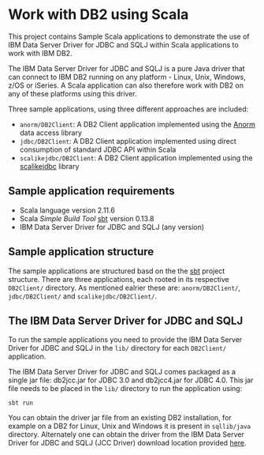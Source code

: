 # Work with DB2 using Scala
This project contains Sample Scala applications to demonstrate the use of IBM Data Server Driver for JDBC and SQLJ within Scala applications to work with IBM DB2. 

The IBM Data Server Driver for JDBC and SQLJ is a pure Java driver that can connect to IBM DB2 running on any platform - Linux, Unix, Windows, z/OS or iSeries. A Scala application can also therefore work with DB2 on any of these platforms using this driver.

Three sample applications, using three different approaches are included:

* `anorm/DB2Client`: A DB2 Client application implemented using the [Anorm](https://www.playframework.com/documentation/2.1.0/ScalaAnorm) data access library
* `jdbc/DB2Client`: A DB2 Client application implemented using direct consumption of standard JDBC API within Scala
* `scalikejdbc/DB2Client`: A DB2 Client application implemented using the [scalikejdbc](http://scalikejdbc.org/) library

## Sample application requirements

* Scala language version  2.11.6
* Scala *Simple Build Tool* [sbt](http://www.scala-sbt.org/) version 0.13.8
* IBM Data Server Driver for JDBC and SQLJ (any version)

## Sample application structure

The sample applications are structured basd on the the [sbt](http://www.scala-sbt.org/) project structure. There are three applications, each rooted in its respective `DB2Client/` directory. As mentioned ealrier these are: `anorm/DB2Client/`, `jdbc/DB2Client/` and `scalikejdbc/DB2Client/`. 

## The IBM Data Server Driver for JDBC and SQLJ

To run the sample applications you need to provide the IBM Data Server Driver for JDBC and SQLJ in the `lib/` directory for each `DB2Client/` application. 

The IBM Data Server Driver for JDBC and SQLJ comes packaged as a single jar file: db2jcc.jar for JDBC 3.0 and db2jcc4.jar for JDBC 4.0. This jar file needs to be placed in the `lib/` directory to run the application using:

    sbt run

You can obtain the driver jar file from an existing DB2 installation, for example on a DB2 for Linux, Unix and Windows it is present in `sqllib/java` directory. Alternately one can obtain the driver from the IBM Data Server Driver for JDBC and SQLJ (JCC Driver) download location provided  [here](http://www-01.ibm.com/software/data/db2/linux-unix-windows/downloads.html).

